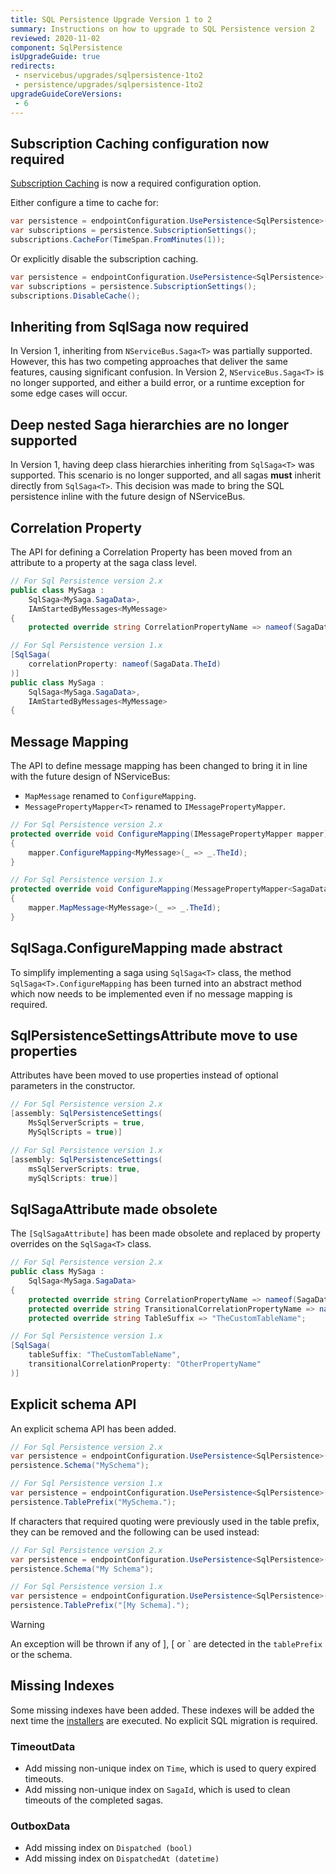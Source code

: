 ```yaml
---
title: SQL Persistence Upgrade Version 1 to 2
summary: Instructions on how to upgrade to SQL Persistence version 2
reviewed: 2020-11-02
component: SqlPersistence
isUpgradeGuide: true
redirects:
 - nservicebus/upgrades/sqlpersistence-1to2
 - persistence/upgrades/sqlpersistence-1to2
upgradeGuideCoreVersions:
 - 6
---
```



## Subscription Caching configuration now required

[Subscription Caching](/persistence/sql/subscriptions.md) is now a required configuration option.

Either configure a time to cache for:

```csharp
var persistence = endpointConfiguration.UsePersistence<SqlPersistence>();
var subscriptions = persistence.SubscriptionSettings();
subscriptions.CacheFor(TimeSpan.FromMinutes(1));
```

Or explicitly disable the subscription caching.

```csharp
var persistence = endpointConfiguration.UsePersistence<SqlPersistence>();
var subscriptions = persistence.SubscriptionSettings();
subscriptions.DisableCache();
```


## Inheriting from SqlSaga now required

In Version 1, inheriting from `NServiceBus.Saga<T>` was partially supported. However, this has two competing approaches that deliver the same features, causing significant confusion. In Version 2, `NServiceBus.Saga<T>` is no longer supported, and either a build error, or a runtime exception for some edge cases will occur.


## Deep nested Saga hierarchies are no longer supported

In Version 1, having deep class hierarchies inheriting from `SqlSaga<T>` was supported. This scenario is no longer supported, and all sagas **must** inherit directly from `SqlSaga<T>`. This decision was made to bring the SQL persistence inline with the future design of NServiceBus.


## Correlation Property

The API for defining a Correlation Property has been moved from an attribute to a property at the saga class level.

```csharp
// For Sql Persistence version 2.x
public class MySaga :
    SqlSaga<MySaga.SagaData>,
    IAmStartedByMessages<MyMessage>
{
    protected override string CorrelationPropertyName => nameof(SagaData.TheId);

// For Sql Persistence version 1.x
[SqlSaga(
    correlationProperty: nameof(SagaData.TheId)
)]
public class MySaga :
    SqlSaga<MySaga.SagaData>,
    IAmStartedByMessages<MyMessage>
{
```


## Message Mapping

The API to define message mapping has been changed to bring it in line with the future design of NServiceBus:

 * `MapMessage` renamed to `ConfigureMapping`.
 * `MessagePropertyMapper<T>` renamed to `IMessagePropertyMapper`.

```csharp
// For Sql Persistence version 2.x
protected override void ConfigureMapping(IMessagePropertyMapper mapper)
{
    mapper.ConfigureMapping<MyMessage>(_ => _.TheId);
}

// For Sql Persistence version 1.x
protected override void ConfigureMapping(MessagePropertyMapper<SagaData> mapper)
{
    mapper.MapMessage<MyMessage>(_ => _.TheId);
}
```


## SqlSaga.ConfigureMapping made abstract

To simplify implementing a saga using `SqlSaga<T>` class, the method `SqlSaga<T>.ConfigureMapping` has been turned into an abstract method which now needs to be implemented even if no message mapping is required.


## SqlPersistenceSettingsAttribute move to use properties

Attributes have been moved to use properties instead of optional parameters in the constructor.

```csharp
// For Sql Persistence version 2.x
[assembly: SqlPersistenceSettings(
    MsSqlServerScripts = true,
    MySqlScripts = true)]

// For Sql Persistence version 1.x
[assembly: SqlPersistenceSettings(
    msSqlServerScripts: true,
    mySqlScripts: true)]
```


## SqlSagaAttribute made obsolete

The `[SqlSagaAttribute]` has been made obsolete and replaced by property overrides on the `SqlSaga<T>` class.

```csharp
// For Sql Persistence version 2.x
public class MySaga :
    SqlSaga<MySaga.SagaData>
{
    protected override string CorrelationPropertyName => nameof(SagaData.CorrelationProperty);
    protected override string TransitionalCorrelationPropertyName => nameof(SagaData.TransitionalCorrelationProperty);
    protected override string TableSuffix => "TheCustomTableName";

// For Sql Persistence version 1.x
[SqlSaga(
    tableSuffix: "TheCustomTableName",
    transitionalCorrelationProperty: "OtherPropertyName"
)]
```


## Explicit schema API

An explicit schema API has been added.

```csharp
// For Sql Persistence version 2.x
var persistence = endpointConfiguration.UsePersistence<SqlPersistence>();
persistence.Schema("MySchema");

// For Sql Persistence version 1.x
var persistence = endpointConfiguration.UsePersistence<SqlPersistence>();
persistence.TablePrefix("MySchema.");
```

If characters that required quoting were previously used in the table prefix, they can be removed and the following can be used instead:

```csharp
// For Sql Persistence version 2.x
var persistence = endpointConfiguration.UsePersistence<SqlPersistence>();
persistence.Schema("My Schema");

// For Sql Persistence version 1.x
var persistence = endpointConfiguration.UsePersistence<SqlPersistence>();
persistence.TablePrefix("[My Schema].");
```

> [!WARNING]
> An exception will be thrown if any of ], [ or &grave; are detected in the `tablePrefix` or the schema.


## Missing Indexes

Some missing indexes have been added. These indexes will be added the next time the [installers](/persistence/sql/install.md) are executed. No explicit SQL migration is required.


### TimeoutData

 * Add missing non-unique index on `Time`, which is used to query expired timeouts.
 * Add missing non-unique index on `SagaId`, which is used to clean timeouts of the completed sagas.


### OutboxData

* Add missing index on `Dispatched (bool)`
* Add missing index on `DispatchedAt (datetime)`
